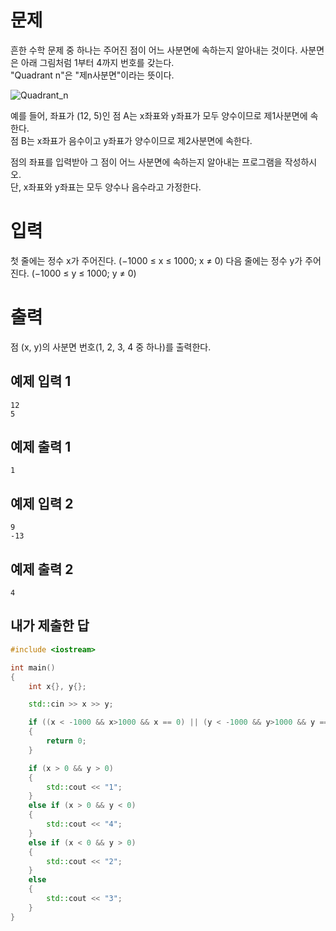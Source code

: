 문제
======

흔한 수학 문제 중 하나는 주어진 점이 어느 사분면에 속하는지 알아내는 것이다. 사분면은 아래 그림처럼 1부터 4까지 번호를 갖는다.   
"Quadrant n"은 "제n사분면"이라는 뜻이다.

![Quadrant_n](https://onlinejudgeimages.s3-ap-northeast-1.amazonaws.com/problem/14681/1.png)

예를 들어, 좌표가 (12, 5)인 점 A는 x좌표와 y좌표가 모두 양수이므로 제1사분면에 속한다.   
점 B는 x좌표가 음수이고 y좌표가 양수이므로 제2사분면에 속한다.

점의 좌표를 입력받아 그 점이 어느 사분면에 속하는지 알아내는 프로그램을 작성하시오.   
단, x좌표와 y좌표는 모두 양수나 음수라고 가정한다.

입력
=======

첫 줄에는 정수 x가 주어진다. (−1000 ≤ x ≤ 1000; x ≠ 0) 다음 줄에는 정수 y가 주어진다. (−1000 ≤ y ≤ 1000; y ≠ 0)

출력
======

점 (x, y)의 사분면 번호(1, 2, 3, 4 중 하나)를 출력한다.

예제 입력 1 
-------

```
12   
5
```

예제 출력 1 
------

```
1
```

예제 입력 2 
------

```
9   
-13
```

예제 출력 2 
-------

```
4
```

내가 제출한 답
------

```cpp
#include <iostream>

int main()
{
	int x{}, y{};

	std::cin >> x >> y;

	if ((x < -1000 && x>1000 && x == 0) || (y < -1000 && y>1000 && y == 0))
	{
		return 0;
	}

	if (x > 0 && y > 0)
	{
		std::cout << "1";
	}
	else if (x > 0 && y < 0)
	{
		std::cout << "4";
	}
	else if (x < 0 && y > 0)
	{
		std::cout << "2";
	}
	else
	{
		std::cout << "3";
	}
}
```
